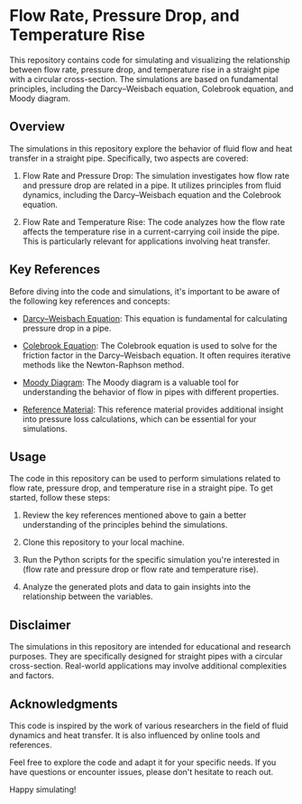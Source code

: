 # Flow Rate, Pressure Drop, and Temperature Rise

This repository contains code for simulating and visualizing the relationship between flow rate, pressure drop, and temperature rise in a straight pipe with a circular cross-section. The simulations are based on fundamental principles, including the Darcy–Weisbach equation, Colebrook equation, and Moody diagram.

## Overview

The simulations in this repository explore the behavior of fluid flow and heat transfer in a straight pipe. Specifically, two aspects are covered:

1. Flow Rate and Pressure Drop: The simulation investigates how flow rate and pressure drop are related in a pipe. It utilizes principles from fluid dynamics, including the Darcy–Weisbach equation and the Colebrook equation.

2. Flow Rate and Temperature Rise: The code analyzes how the flow rate affects the temperature rise in a current-carrying coil inside the pipe. This is particularly relevant for applications involving heat transfer.

## Key References

Before diving into the code and simulations, it's important to be aware of the following key references and concepts:

- [Darcy–Weisbach Equation](https://en.wikipedia.org/wiki/Darcy%E2%80%93Weisbach_equation): This equation is fundamental for calculating pressure drop in a pipe.

- [Colebrook Equation](https://en.wikipedia.org/wiki/Darcy%E2%80%93Weisbach_equation#Colebrook_equation): The Colebrook equation is used to solve for the friction factor in the Darcy–Weisbach equation. It often requires iterative methods like the Newton-Raphson method.

- [Moody Diagram](https://en.wikipedia.org/wiki/Moody_chart): The Moody diagram is a valuable tool for understanding the behavior of flow in pipes with different properties.

- [Reference Material](https://www.ihsenergy.ca/support/documentation_ca/Harmony/content/html_files/reference_material/calculations_and_correlations/pressure_loss_calculations.htm): This reference material provides additional insight into pressure loss calculations, which can be essential for your simulations.

## Usage

The code in this repository can be used to perform simulations related to flow rate, pressure drop, and temperature rise in a straight pipe. To get started, follow these steps:

1. Review the key references mentioned above to gain a better understanding of the principles behind the simulations.

2. Clone this repository to your local machine.

3. Run the Python scripts for the specific simulation you're interested in (flow rate and pressure drop or flow rate and temperature rise).

4. Analyze the generated plots and data to gain insights into the relationship between the variables.

## Disclaimer

The simulations in this repository are intended for educational and research purposes. They are specifically designed for straight pipes with a circular cross-section. Real-world applications may involve additional complexities and factors.

## Acknowledgments

This code is inspired by the work of various researchers in the field of fluid dynamics and heat transfer. It is also influenced by online tools and references.

Feel free to explore the code and adapt it for your specific needs. If you have questions or encounter issues, please don't hesitate to reach out.

Happy simulating!

